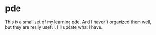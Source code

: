 # pde
This is a small set of my learning pde. And I haven't organized them well, but they are really useful. I'll update what I have.
